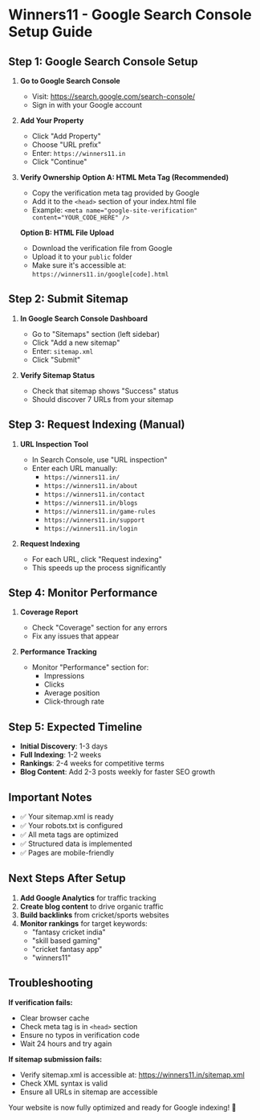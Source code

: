 # Winners11 - Google Search Console Setup Guide

## Step 1: Google Search Console Setup

1. **Go to Google Search Console**
   - Visit: https://search.google.com/search-console/
   - Sign in with your Google account

2. **Add Your Property**
   - Click "Add Property"
   - Choose "URL prefix" 
   - Enter: `https://winners11.in`
   - Click "Continue"

3. **Verify Ownership**
   **Option A: HTML Meta Tag (Recommended)**
   - Copy the verification meta tag provided by Google
   - Add it to the `<head>` section of your index.html file
   - Example: `<meta name="google-site-verification" content="YOUR_CODE_HERE" />`
   
   **Option B: HTML File Upload**
   - Download the verification file from Google
   - Upload it to your `public` folder
   - Make sure it's accessible at: `https://winners11.in/google[code].html`

## Step 2: Submit Sitemap

1. **In Google Search Console Dashboard**
   - Go to "Sitemaps" section (left sidebar)
   - Click "Add a new sitemap"
   - Enter: `sitemap.xml`
   - Click "Submit"

2. **Verify Sitemap Status**
   - Check that sitemap shows "Success" status
   - Should discover 7 URLs from your sitemap

## Step 3: Request Indexing (Manual)

1. **URL Inspection Tool**
   - In Search Console, use "URL inspection"
   - Enter each URL manually:
     - `https://winners11.in/`
     - `https://winners11.in/about`
     - `https://winners11.in/contact`
     - `https://winners11.in/blogs`
     - `https://winners11.in/game-rules`
     - `https://winners11.in/support`
     - `https://winners11.in/login`

2. **Request Indexing**
   - For each URL, click "Request indexing"
   - This speeds up the process significantly

## Step 4: Monitor Performance

1. **Coverage Report**
   - Check "Coverage" section for any errors
   - Fix any issues that appear

2. **Performance Tracking**
   - Monitor "Performance" section for:
     - Impressions
     - Clicks
     - Average position
     - Click-through rate

## Step 5: Expected Timeline

- **Initial Discovery**: 1-3 days
- **Full Indexing**: 1-2 weeks
- **Rankings**: 2-4 weeks for competitive terms
- **Blog Content**: Add 2-3 posts weekly for faster SEO growth

## Important Notes

- ✅ Your sitemap.xml is ready
- ✅ Your robots.txt is configured
- ✅ All meta tags are optimized
- ✅ Structured data is implemented
- ✅ Pages are mobile-friendly

## Next Steps After Setup

1. **Add Google Analytics** for traffic tracking
2. **Create blog content** to drive organic traffic
3. **Build backlinks** from cricket/sports websites
4. **Monitor rankings** for target keywords:
   - "fantasy cricket india"
   - "skill based gaming"
   - "cricket fantasy app"
   - "winners11"

## Troubleshooting

**If verification fails:**
- Clear browser cache
- Check meta tag is in `<head>` section
- Ensure no typos in verification code
- Wait 24 hours and try again

**If sitemap submission fails:**
- Verify sitemap.xml is accessible at: https://winners11.in/sitemap.xml
- Check XML syntax is valid
- Ensure all URLs in sitemap are accessible

Your website is now fully optimized and ready for Google indexing! 🚀